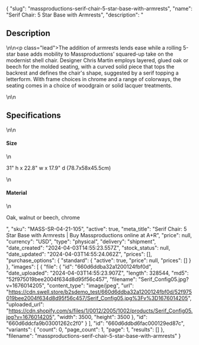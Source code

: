 {
  "slug": "massproductions-serif-chair-5-star-base-with-armrests",
  "name": "Serif Chair: 5 Star Base with Armrests",
  "description": "<h2>Description</h2>\n<!-- split -->\n<p class=\"lead\">The addition of armrests lends ease while a rolling 5-star base adds mobility to Massproductions’ squared-up take on the modernist shell chair. Designer Chris Martin employs layered, glued oak or beech for the molded seating, with a curved solid piece that tops the backrest and defines the chair's shape, suggested by a serif topping a letterform. With frame choices in chrome and a range of colorways, the seating comes in a choice of woodgrain or solid lacquer treatments.</p>\n<!-- split -->\n<h2>Specifications</h2>\n<!-- split -->\n<h4>Size</h4>\n<p>31\" h x 22.8\" w x 17.9\" d (78.7x58x45.5cm)</p>\n<h4>Material</h4>\n<p>Oak, walnut or beech, chrome</p>",
  "sku": "MASS-SR-04-21-105",
  "active": true,
  "meta_title": "Serif Chair: 5 Star Base with Armrests | Buy Massproductions online at A+R",
  "price": null,
  "currency": "USD",
  "type": "physical",
  "delivery": "shipment",
  "date_created": "2024-04-03T14:55:23.557Z",
  "stock_status": null,
  "date_updated": "2024-04-03T14:55:24.062Z",
  "prices": [],
  "purchase_options": {
    "standard": {
      "active": true,
      "price": null,
      "prices": []
    }
  },
  "images": [
    {
      "file": {
        "id": "660d6ddba32a1200124fbf0d",
        "date_uploaded": "2024-04-03T14:55:23.907Z",
        "length": 328544,
        "md5": "52f975019bee2004f634d8d95f56c457",
        "filename": "Serif_Config05.jpg?v=1676014205",
        "content_type": "image/jpeg",
        "url": "https://cdn.swell.store/b2sdemo_test/660d6ddba32a1200124fbf0d/52f975019bee2004f634d8d95f56c457/Serif_Config05.jpg%3Fv%3D1676014205",
        "uploaded_url": "https://cdn.shopify.com/s/files/1/0012/2005/1002/products/Serif_Config05.jpg?v=1676014205",
        "width": 3500,
        "height": 3500
      },
      "id": "660d6ddcfa9b03001262c2f0"
    }
  ],
  "id": "660d6ddbd6fac000129ed87c",
  "variants": {
    "count": 0,
    "page_count": 1,
    "page": 1,
    "results": []
  },
  "filename": "massproductions-serif-chair-5-star-base-with-armrests"
}